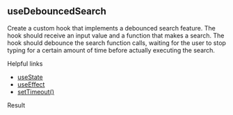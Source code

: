 ## useDebouncedSearch

Create a custom hook that implements a debounced search feature. The hook should receive an input value and a function that makes a search. The hook should debounce the search function calls, waiting for the user to stop typing for a certain amount of time before actually executing the search.

Helpful links

- [useState](https://beta.reactjs.org/reference/react/useState)
- [useEffect](https://beta.reactjs.org/reference/react/useEffect)
- [setTimeout()](https://developer.mozilla.org/en-US/docs/Web/API/setTimeout)

Result
